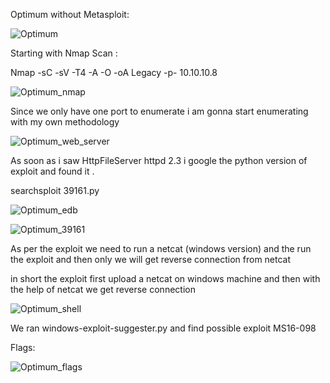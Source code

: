Optimum without Metasploit:

![Optimum](https://user-images.githubusercontent.com/55708909/91416282-cce6a100-e86c-11ea-84df-635d1770a37d.png)

Starting with Nmap Scan :

Nmap -sC -sV -T4 -A -O -oA Legacy -p- 10.10.10.8

![Optimum_nmap](https://user-images.githubusercontent.com/55708909/91418130-5c8d4f00-e86f-11ea-8155-5beac2946de4.png)

Since we only have one port to enumerate i am gonna start enumerating with my own methodology

![Optimum_web_server](https://user-images.githubusercontent.com/55708909/91420363-3ae19700-e872-11ea-8906-a31de7fb0808.png)

As soon as i saw HttpFileServer httpd 2.3 i google the python version of exploit and found it .

searchsploit 39161.py

![Optimum_edb](https://user-images.githubusercontent.com/55708909/91420998-03bfb580-e873-11ea-9d70-beb63d9d1e66.png)

![Optimum_39161](https://user-images.githubusercontent.com/55708909/91421787-fbb44580-e873-11ea-86fa-deafcf23af24.png)

As per the exploit we need to run a netcat (windows version) and the run the exploit and then only we will get reverse connection from netcat 

in short the exploit first upload a netcat on windows machine and then with the help of netcat we get reverse connection

![Optimum_shell](https://user-images.githubusercontent.com/55708909/91423449-2b644d00-e876-11ea-92aa-b7c4520eb905.png)


We ran windows-exploit-suggester.py and find possible exploit MS16-098

Flags:

![Optimum_flags](https://user-images.githubusercontent.com/55708909/91424701-c578c500-e877-11ea-9973-13572c901c35.png)















